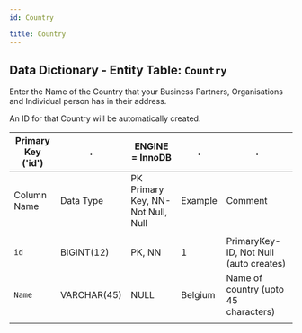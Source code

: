 ```yaml
---
id: Country

title: Country
---
```


## Data Dictionary - Entity Table: `Country`

Enter the Name of the Country that your Business Partners, Organisations and Individual person has in their address.

An ID for that Country will be automatically created.

| Primary Key ('id')|.|ENGINE = InnoDB|.|.|
|---|---|---|---|---|
| Column Name| Data Type|PK Primary Key, NN-Not Null, Null|Example|Comment|
||
|`id`| BIGINT(12)|PK, NN|1|PrimaryKey-ID, Not Null (auto creates)|
|`Name`| VARCHAR(45)|NULL|Belgium| Name of country (upto 45 characters)|
||
